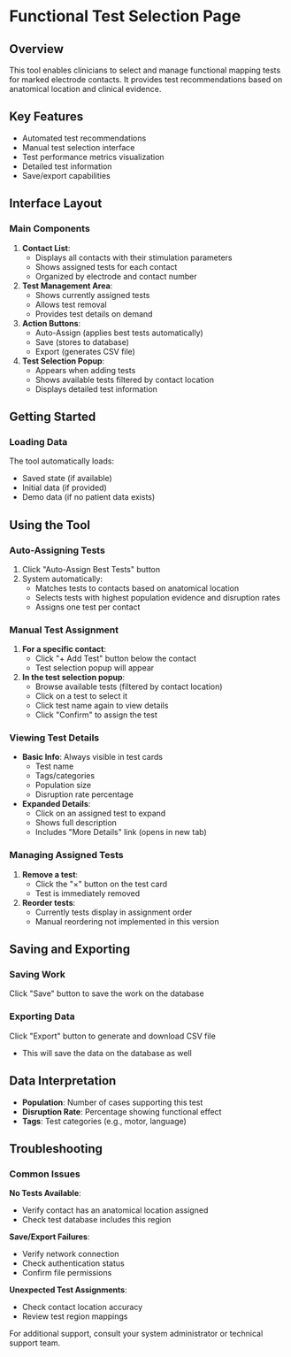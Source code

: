# **Functional Test Selection Page**

## **Overview**

This tool enables clinicians to select and manage functional mapping tests for marked electrode contacts. It provides test recommendations based on anatomical location and clinical evidence.

## **Key Features**

* Automated test recommendations  
* Manual test selection interface  
* Test performance metrics visualization  
* Detailed test information  
* Save/export capabilities

## **Interface Layout**

### **Main Components**

1. **Contact List**:  
   * Displays all contacts with their stimulation parameters  
   * Shows assigned tests for each contact  
   * Organized by electrode and contact number  
2. **Test Management Area**:  
   * Shows currently assigned tests  
   * Allows test removal  
   * Provides test details on demand  
3. **Action Buttons**:  
   * Auto-Assign (applies best tests automatically)  
   * Save (stores to database)  
   * Export (generates CSV file)  
4. **Test Selection Popup**:  
   * Appears when adding tests  
   * Shows available tests filtered by contact location  
   * Displays detailed test information

## **Getting Started**

### **Loading Data**

The tool automatically loads:

* Saved state (if available)  
* Initial data (if provided)  
* Demo data (if no patient data exists)

## **Using the Tool**

### **Auto-Assigning Tests**

1. Click "Auto-Assign Best Tests" button  
2. System automatically:  
   * Matches tests to contacts based on anatomical location  
   * Selects tests with highest population evidence and disruption rates  
   * Assigns one test per contact

### **Manual Test Assignment**

1. **For a specific contact**:  
   * Click "+ Add Test" button below the contact  
   * Test selection popup will appear  
2. **In the test selection popup**:  
   * Browse available tests (filtered by contact location)  
   * Click on a test to select it  
   * Click test name again to view details  
   * Click "Confirm" to assign the test

### **Viewing Test Details**

* **Basic Info**: Always visible in test cards  
  * Test name  
  * Tags/categories  
  * Population size  
  * Disruption rate percentage  
* **Expanded Details**:  
  * Click on an assigned test to expand  
  * Shows full description  
  * Includes "More Details" link (opens in new tab)

### **Managing Assigned Tests**

1. **Remove a test**:  
   * Click the "×" button on the test card  
   * Test is immediately removed  
2. **Reorder tests**:  
   * Currently tests display in assignment order  
   * Manual reordering not implemented in this version

## **Saving and Exporting**

### **Saving Work**

Click "Save" button to save the work on the database

### **Exporting Data**

Click "Export" button to generate and download CSV file

*  This will save the data on the database as well

## **Data Interpretation**

* **Population**: Number of cases supporting this test  
* **Disruption Rate**: Percentage showing functional effect  
* **Tags**: Test categories (e.g., motor, language)

## **Troubleshooting**

### **Common Issues**

**No Tests Available**:

* Verify contact has an anatomical location assigned  
* Check test database includes this region

**Save/Export Failures**:

* Verify network connection  
* Check authentication status  
* Confirm file permissions

**Unexpected Test Assignments**:

* Check contact location accuracy  
* Review test region mappings

For additional support, consult your system administrator or technical support team.

